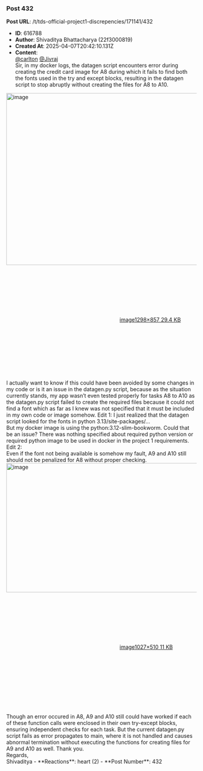 ### Post 432
**Post URL**: /t/tds-official-project1-discrepencies/171141/432
- **ID**: 616788
- **Author**: Shivaditya Bhattacharya (22f3000819)
- **Created At**: 2025-04-07T20:42:10.131Z
- **Content**:  
  <a class="mention" href="/u/carlton">@carlton</a> <a class="mention" href="/u/jivraj">@Jivraj</a><br>
Sir, in my docker logs, the datagen script encounters error during creating the credit card image for A8 during which it fails to find both the fonts used in the try and except blocks, resulting in the datagen script to stop abruptly without creating the files for A8 to A10.
<div class="lightbox-wrapper"><a class="lightbox" href="https://europe1.discourse-cdn.com/flex013/uploads/iitm/original/3X/a/4/a49f182e22015df35039be85cdd26ad71a07f7a3.png" data-download-href="/uploads/short-url/nuja8ivRzao9XSmkZlLA9RYFAsP.png?dl=1" title="image" rel="noopener nofollow ugc"><img src="https://europe1.discourse-cdn.com/flex013/uploads/iitm/original/3X/a/4/a49f182e22015df35039be85cdd26ad71a07f7a3.png" alt="image" data-base62-sha1="nuja8ivRzao9XSmkZlLA9RYFAsP" width="690" height="455" data-dominant-color="313131"><div class="meta"><svg class="fa d-icon d-icon-far-image svg-icon" aria-hidden="true"><use href="#far-image"></use></svg><span class="filename">image</span><span class="informations">1298×857 29.4 KB</span><svg class="fa d-icon d-icon-discourse-expand svg-icon" aria-hidden="true"><use href="#discourse-expand"></use></svg></div></a></div>
I actually want to know if this could have been avoided by some changes in my code or is it an issue in the datagen.py script, because as the situation currently stands, my app wasn’t even tested properly for tasks A8 to A10 as the datagen.py script failed to create the required files because it could not find a font which as far as I knew was not specified that it must be included in my own code or image somehow.
Edit 1: I just realized that the datagen script looked for the fonts in python 3.13/site-packages/…<br>
But my docker image is using the python:3.12-slim-bookworm. Could that be an issue? There was nothing specified about required python version or required python image to be used in docker in the project 1 requirements.
Edit 2:<br>
Even if the font not being available is somehow my fault, A9 and A10 still should not be penalized for A8 without proper checking.<br>
<div class="lightbox-wrapper"><a class="lightbox" href="https://europe1.discourse-cdn.com/flex013/uploads/iitm/original/3X/5/f/5f99c9908823f381a7756ba6fe89d4827ca2faf4.png" data-download-href="/uploads/short-url/dDIQy9HZw7zCPuZ0utgGoCbXRkM.png?dl=1" title="image" rel="noopener nofollow ugc"><img src="https://europe1.discourse-cdn.com/flex013/uploads/iitm/original/3X/5/f/5f99c9908823f381a7756ba6fe89d4827ca2faf4.png" alt="image" data-base62-sha1="dDIQy9HZw7zCPuZ0utgGoCbXRkM" width="690" height="342" data-dominant-color="F9F9F9"><div class="meta"><svg class="fa d-icon d-icon-far-image svg-icon" aria-hidden="true"><use href="#far-image"></use></svg><span class="filename">image</span><span class="informations">1027×510 11 KB</span><svg class="fa d-icon d-icon-discourse-expand svg-icon" aria-hidden="true"><use href="#discourse-expand"></use></svg></div></a></div><br>
Though an error occured in A8, A9 and A10 still could have worked if each of these function calls were enclosed in their own try-except blocks, ensuring independent checks for each task. But the current datagen.py script fails as error propagates to main, where it is not handled and causes abnormal termination without executing the functions for creating files for A9 and A10 as well.
Thank you.<br>
Regards,<br>
Shivaditya
- **Reactions**: heart (2)
- **Post Number**: 432

